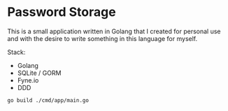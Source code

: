 # Password Storage

This is a small application written in Golang that I created for personal use and with the desire to write something in this language for myself.

Stack: 
- Golang
- SQLite / GORM
- Fyne.io
- DDD

```
go build ./cmd/app/main.go
```

